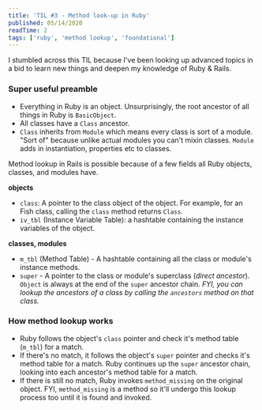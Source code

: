 ```yaml
---
title: 'TIL #3 - Method look-up in Ruby'
published: 05/14/2020
readTime: 2
tags: ['ruby', 'method lookup', 'foundational']
---
```


I stumbled across this TIL because I've been looking up advanced topics in a bid to learn new things and deepen my knowledge of Ruby & Rails. 

### Super useful preamble

- Everything in Ruby is an object. Unsurprisingly, the root ancestor of all things in Ruby is `BasicObject`.
- All classes have a `Class` ancestor.
- `Class` inherits from `Module` which means every class is sort of a module. "Sort of" because unlike actual modules you can't mixin classes. `Module` adds in instantiation, properties etc to classes.

Method lookup in Rails is possible because of a few fields all Ruby objects, classes, and modules have.

**objects**
- `class`: A pointer to the class object of the object. For example, for an Fish class, calling the `class` method returns `Class`.
- `iv_tbl` (Instance Variable Table): a hashtable containing the instance variables of the object.

**classes, modules**
- `m_tbl` (Method Table) - A hashtable containing all the class or module's instance methods.
- `super` - A pointer to the class or module's superclass (_direct ancestor_). `Object` is always at the end of the `super` ancestor chain. _FYI, you can lookup the ancestors of a class by calling the `ancestors` method on that class._

### How method lookup works

- Ruby follows the object's `class` pointer and check it's method table (`m_tbl`) for a match.
- If there's no match, it follows the object's `super` pointer and checks it's method table for a match. Ruby continues up the `super` ancestor chain, looking into each ancestor's method table for a match.
- If there is still no match, Ruby invokes `method_missing` on the original object. FYI, `method_missing` is a method so it'll undergo this lookup process too until it is found and invoked.